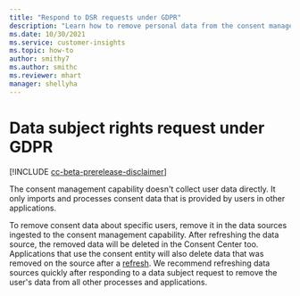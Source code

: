 ```yaml
---
title: "Respond to DSR requests under GDPR"
description: "Learn how to remove personal data from the consent management capability of Customer Insights."
ms.date: 10/30/2021
ms.service: customer-insights
ms.topic: how-to
author: smithy7
ms.author: smithc
ms.reviewer: mhart
manager: shellyha
---
```


# Data subject rights request under GDPR

[!INCLUDE [cc-beta-prerelease-disclaimer](includes/cc-beta-prerelease-disclaimer.md)]

The consent management capability doesn't collect user data directly. It only imports and processes consent data that is provided by users in other applications.

To remove consent data about specific users, remove it in the data sources ingested to the consent management capability. After refreshing the data source, the removed data will be deleted in the Consent Center too. Applications that use the consent entity will also delete data that was removed on the source after a [refresh](../audience-insights/system.md#refresh-policies). We recommend refreshing data sources quickly after responding to a data subject request to remove the user's data from all other processes and applications.

